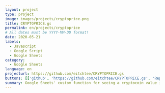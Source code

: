 ```yaml
---
layout: project
type: project
image: images/projects/cryptoprice.png
title: CRYPTOPRICE.gs
permalink: en/projects/cryptoprice
# All dates must be YYYY-MM-DD format!
date: 2020-05-21
labels:
  - Javascript
  - Google Script
  - Google Sheets
category:
  - Google Sheets
language: en
projecturl: https://github.com/eitchtee/CRYPTOPRICE.gs
buttons: [['github', 'https://github.com/eitchtee/CRYPTOPRICE.gs', 'Repo', 'black']]
summary: Google Sheets' custom function for seeing a cryptocoin value in fiat using Coingecko's API.
---
```

